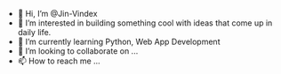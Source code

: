 - 👋 Hi, I’m @Jin-Vindex
- 👀 I’m interested in building something cool with ideas that come up in daily life.
- 🌱 I’m currently learning Python, Web App Development
- 💞️ I’m looking to collaborate on ...
- 📫 How to reach me ...

<!---
Jin-Vindex/Jin-Vindex is a ✨ special ✨ repository because its `README.md` (this file) appears on your GitHub profile.
You can click the Preview link to take a look at your changes.
--->
